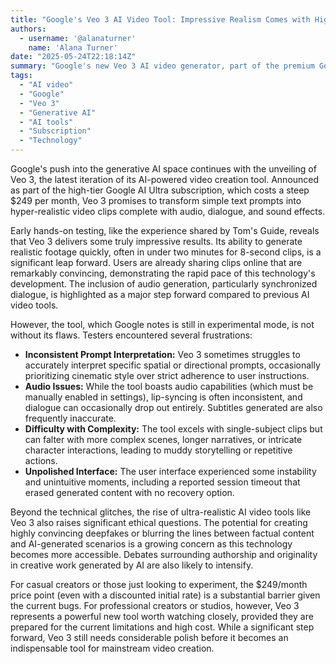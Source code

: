 ```yaml
---
title: "Google's Veo 3 AI Video Tool: Impressive Realism Comes with High Costs and Early Bugs"
authors:
  - username: '@alanaturner'
    name: 'Alana Turner'
date: "2025-05-24T22:18:14Z"
summary: "Google's new Veo 3 AI video generator, part of the premium Google AI Ultra subscription, is turning text prompts into stunningly realistic videos with synchronized audio. But while its capabilities are turning heads and even going viral, early reviews highlight a hefty price tag and notable technical limitations."
tags:
  - "AI video"
  - "Google"
  - "Veo 3"
  - "Generative AI"
  - "AI tools"
  - "Subscription"
  - "Technology"
---
```


Google's push into the generative AI space continues with the unveiling of Veo 3, the latest iteration of its AI-powered video creation tool. Announced as part of the high-tier Google AI Ultra subscription, which costs a steep $249 per month, Veo 3 promises to transform simple text prompts into hyper-realistic video clips complete with audio, dialogue, and sound effects.

Early hands-on testing, like the experience shared by Tom's Guide, reveals that Veo 3 delivers some truly impressive results. Its ability to generate realistic footage quickly, often in under two minutes for 8-second clips, is a significant leap forward. Users are already sharing clips online that are remarkably convincing, demonstrating the rapid pace of this technology's development. The inclusion of audio generation, particularly synchronized dialogue, is highlighted as a major step forward compared to previous AI video tools.

However, the tool, which Google notes is still in experimental mode, is not without its flaws. Testers encountered several frustrations:

*   **Inconsistent Prompt Interpretation:** Veo 3 sometimes struggles to accurately interpret specific spatial or directional prompts, occasionally prioritizing cinematic style over strict adherence to user instructions.
*   **Audio Issues:** While the tool boasts audio capabilities (which must be manually enabled in settings), lip-syncing is often inconsistent, and dialogue can occasionally drop out entirely. Subtitles generated are also frequently inaccurate.
*   **Difficulty with Complexity:** The tool excels with single-subject clips but can falter with more complex scenes, longer narratives, or intricate character interactions, leading to muddy storytelling or repetitive actions.
*   **Unpolished Interface:** The user interface experienced some instability and unintuitive moments, including a reported session timeout that erased generated content with no recovery option.

Beyond the technical glitches, the rise of ultra-realistic AI video tools like Veo 3 also raises significant ethical questions. The potential for creating highly convincing deepfakes or blurring the lines between factual content and AI-generated scenarios is a growing concern as this technology becomes more accessible. Debates surrounding authorship and originality in creative work generated by AI are also likely to intensify.

For casual creators or those just looking to experiment, the $249/month price point (even with a discounted initial rate) is a substantial barrier given the current bugs. For professional creators or studios, however, Veo 3 represents a powerful new tool worth watching closely, provided they are prepared for the current limitations and high cost. While a significant step forward, Veo 3 still needs considerable polish before it becomes an indispensable tool for mainstream video creation.
